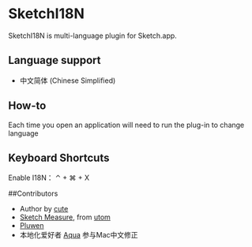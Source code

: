 # SketchI18N


SketchI18N is multi-language plugin for Sketch.app.

## Language support
* 中文简体 (Chinese Simplified)

## How-to

Each time you open an application will need to run the plug-in to change language

## Keyboard Shortcuts

Enable I18N： ⌃ + ⌘ + X

##Contributors
* Author by [cute](https://github.com/cute/)
* [Sketch Measure](http://utom.design/measure), from [utom](http://utom.design)
* [Pluwen](https://twitter.com/pluwen)
* 本地化爱好者 [Aqua](http://idealStudio.org) 参与Mac中文修正
